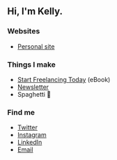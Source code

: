 ## Hi, I'm Kelly.

### Websites

- [Personal site](https://kvlly.com)

### Things I make

- [Start Freelancing Today](https://startfreelancing.today) (eBook)
- [Newsletter](https://modernleader.is)
- Spaghetti 🍝

### Find me

- [Twitter](https://twitter.com/kvlly)
- [Instagram](https://instagram.com/kelllyvaughn)
- [LinkedIn](https://linkedin.com/in/kellyvaughn)
- [Email](hello@kvlly.com)
